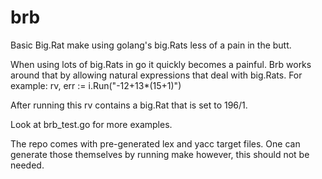 brb
===

Basic Big.Rat make using golang's big.Rats less of a pain in the butt.

When using lots of big.Rats in go it quickly becomes a painful.
Brb works around that by allowing natural expressions that deal with big.Rats.
For example:
	rv, err := i.Run("-12+13*(15+1)")

After running this rv contains a big.Rat that is set to 196/1.

Look at brb_test.go for more examples.

The repo comes with pre-generated lex and yacc target files.
One can generate those themselves by running make however, this should not be
needed.
